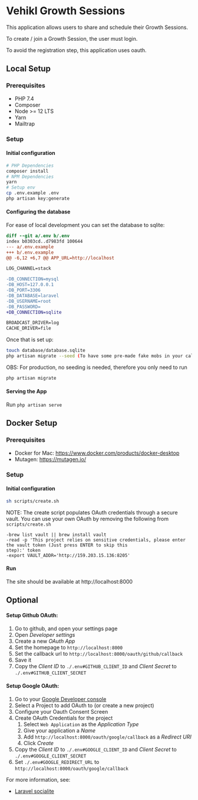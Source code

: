# Vehikl Growth Sessions

This application allows users to share and schedule their Growth Sessions.

To create / join a Growth Session, the user must login.

To avoid the registration step, this application uses oauth. 

## Local Setup

### Prerequisites

 - PHP 7.4
 - Composer
 - Node >= 12 LTS
 - Yarn
 - Mailtrap

### Setup

#### Initial configuration

```sh
# PHP Dependencies
composer install
# NPM Dependencies
yarn
# Setup env
cp .env.example .env
php artisan key:generate
```

#### Configuring the database

For ease of local development you can set the database to sqlite:

```diff
diff --git a/.env b/.env
index b0303cd..d7983fd 100644
--- a/.env.example
+++ b/.env.example
@@ -6,12 +6,7 @@ APP_URL=http://localhost

LOG_CHANNEL=stack

-DB_CONNECTION=mysql
-DB_HOST=127.0.0.1
-DB_PORT=3306
-DB_DATABASE=laravel
-DB_USERNAME=root
-DB_PASSWORD=
+DB_CONNECTION=sqlite

BROADCAST_DRIVER=log
CACHE_DRIVER=file
```

Once that is set up:

```sh
touch database/database.sqlite
php artisan migrate --seed (To have some pre-made fake mobs in your calendar)
```

OBS: For production, no seeding is needed, therefore you only need to run
```sh
php artisan migrate
```
#### Serving the App

Run
`php artisan serve`

## Docker Setup

### Prerequisites

 - Docker for Mac: https://www.docker.com/products/docker-desktop
 - Mutagen: https://mutagen.io/

### Setup

#### Initial configuration

```sh
sh scripts/create.sh
```

NOTE: The create script populates OAuth credentials through a secure vault. You can use your own OAuth by removing the following from `scripts/create.sh`

```
-brew list vault || brew install vault
-read -p 'This project relies on sensitive credentials, please enter the vault token (Just press ENTER to skip this
step):' token
-export VAULT_ADDR='http://159.203.15.136:8205'
```

#### Run

The site should be available at http://localhost:8000


## Optional

#### Setup Github OAuth:

1. Go to github, and open your settings page
2. Open *Developer settings*
3. Create a new *OAuth App*
4. Set the homepage to `http://localhost:8000`
5. Set the callback url to `http://localhost:8000/oauth/github/callback`
6. Save it
7. Copy the *Client ID* to `./.env#GITHUB_CLIENT_ID` and *Client Secret* to `./.env#GITHUB_CLIENT_SECRET`

#### Setup Google OAuth:

1. Go to your [Google Developer console](https://console.developers.google.com)
2. Select a Project to add OAuth to (or create a new project)
3. Configure your Oauth Consent Screen
4. Create OAuth Credentials for the project
    1. Select `Web Application` as the _Application Type_
    2. Give your application a _Name_
    3. Add `http://localhost:8000/oauth/google/callback` as a _Redirect URI_
    4. Click _Create_
5. Copy the *Client ID* to `./.env#GOOGLE_CLIENT_ID` and *Client Secret* to `./.env#GOOGLE_CLIENT_SECRET`
6. Set `./.env#GOOGLE_REDIRECT_URL` to `http://localhost:8000/oauth/google/callback`

For more information, see:
 - [Laravel socialite](https://laravel.com/docs/7.x/socialite#configuration)


